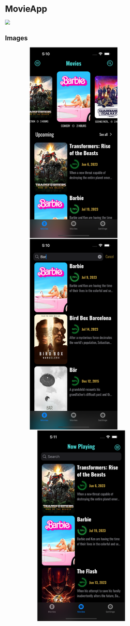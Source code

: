 # MovieApp

![](https://img.shields.io/badge/Swift-FA7343?style=for-the-badge&logo=swift&logoColor=white)

## Images

<p style="text-align: center;">
  <img src="https://github.com/miqoooo/MovieApp/blob/main/Images/Simulator%20Screenshot%20-%20iPhone%2014%20Pro%20-%202023-07-22%20at%2017.10.46.png?raw=true" width="290" style="margin-right: 50px;" />
  <img src="https://github.com/miqoooo/MovieApp/blob/main/Images/Simulator%20Screenshot%20-%20iPhone%2014%20Pro%20-%202023-07-22%20at%2017.10.56.png?raw=true" width="290" style="margin-right: 50px;" />
  <img src="https://github.com/miqoooo/MovieApp/blob/main/Images/Simulator%20Screenshot%20-%20iPhone%2014%20Pro%20-%202023-07-22%20at%2017.11.03.png?raw=true" width="290" />
</p>
